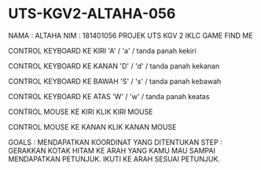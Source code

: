 # UTS-KGV2-ALTAHA-056

NAMA    : ALTAHA
NIM     : 181401056
PROJEK UTS KGV 2 IKLC
GAME FIND ME

CONTROL KEYBOARD KE KIRI 'A' / 'a' / tanda panah kekiri

CONTROL KEYBOARD KE KANAN 'D' / 'd' / tanda panah kekanan

CONTROL KEYBOARD KE BAWAH 'S' / 's' / tanda panah kebawah

CONTROL KEYBOARD KE ATAS 'W' / 'w' / tanda panah keatas

CONTROL MOUSE KE KIRI KLIK KIRI MOUSE

CONTROL MOUSE KE KANAN KLIK KANAN MOUSE

GOALS   : MENDAPATKAN KOORDINAT YANG DITENTUKAN
STEP    : GERAKKAN KOTAK HITAM KE ARAH YANG KAMU MAU SAMPAI MENDAPATKAN PETUNJUK. IKUTI KE ARAH SESUAI PETUNJUK.
